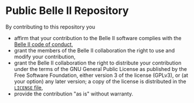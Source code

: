 Public Belle II Repository
==========================

By contributing to this repository you
  * affirm that your contribution to the Belle II software complies with the [Belle II code of conduct](https://confluence.desy.de/download/attachments/230767468/Belle%20II%20bylaws.pdf?api=v2),
  * grant the members of the Belle II collaboration the right to use and modify your contribution,
  * grant the Belle II collaboration the right to distribute your contribution under the terms of the GNU General Public License as published by the Free Software Foundation, either version 3 of the license (GPLv3), or (at your option) any later version; a copy of the license is distributed in the [`LICENSE` file](https://github.com/belle2/b2luigi/blob/main/LICENSE),
  * provide the contribution "as is" without warranty.
